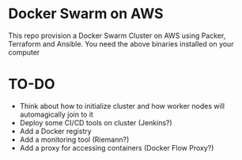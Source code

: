 # Docker Swarm on AWS
This repo provision a Docker Swarm Cluster on AWS using Packer, Terraform and Ansible. You need the above binaries installed on your computer
# TO-DO
* Think about how to initialize cluster and how worker nodes will automagically join to it
* Deploy some CI/CD tools on cluster (Jenkins?)
* Add a Docker registry
* Add a monitoring tool (Riemann?)
* Add a proxy for accessing containers (Docker Flow Proxy?)
